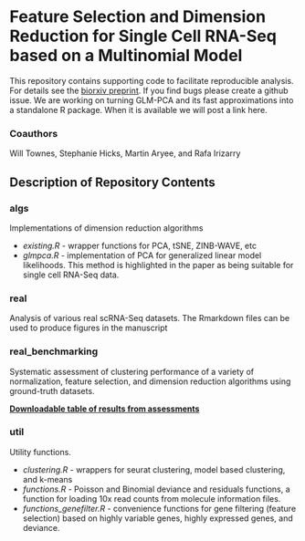 # Feature Selection and Dimension Reduction for Single Cell RNA-Seq based on a Multinomial Model

This repository contains supporting code to facilitate reproducible analysis. For details see the [biorxiv preprint](https://www.biorxiv.org/content/10.1101/574574v1). If you find bugs please create a github issue. We are working on turning GLM-PCA and its fast approximations into a standalone R package. When it is available we will post a link here.

### Coauthors

Will Townes, Stephanie Hicks, Martin Aryee, and Rafa Irizarry

## Description of Repository Contents

### algs

Implementations of dimension reduction algorithms 
* *existing.R* - wrapper functions for PCA, tSNE, ZINB-WAVE, etc
* *glmpca.R* - implementation of PCA for generalized linear model likelihoods. This method is highlighted in the paper as being suitable for single cell RNA-Seq data.

### real

Analysis of various real scRNA-Seq datasets. The Rmarkdown files can be used to produce figures in the manuscript

### real_benchmarking

Systematic assessment of clustering performance of a variety of normalization, feature selection, and dimension reduction algorithms using ground-truth datasets.

**[Downloadable table of results from assessments](https://raw.githubusercontent.com/willtownes/scrna2019/master/real_benchmarking/results/cluster_accuracy.txt)**

### util

Utility functions. 

* *clustering.R* - wrappers for seurat clustering, model based clustering, and k-means
* *functions.R* - Poisson and Binomial deviance and residuals functions, a function for loading 10x read counts from molecule information files.
* *functions_genefilter.R* - convenience functions for gene filtering (feature selection) based on highly variable genes, highly expressed genes, and deviance.

